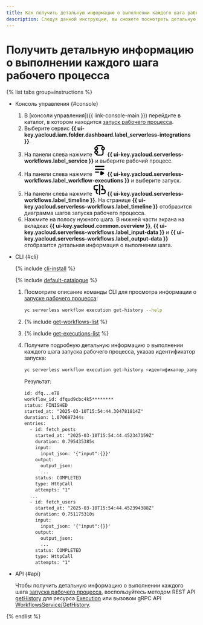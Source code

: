 ```yaml
---
title: Как получить детальную информацию о выполнении каждого шага рабочего процесса
description: Следуя данной инструкции, вы сможете посмотреть детальную информацию о выполнении каждого шага рабочего процесса {{ sw-full-name }}.
---
```


# Получить детальную информацию о выполнении каждого шага рабочего процесса

{% list tabs group=instructions %}

- Консоль управления {#console}

  1. В [консоли управления]({{ link-console-main }}) перейдите в каталог, в котором находится [запуск рабочего процесса](../../concepts/workflows/execution.md).
  1. Выберите сервис **{{ ui-key.yacloud.iam.folder.dashboard.label_serverless-integrations }}**.
  1. На панели слева нажмите ![image](../../../_assets/console-icons/graph-node.svg) **{{ ui-key.yacloud.serverless-workflows.label_service }}** и выберите рабочий процесс.
  1. На панели слева нажмите ![image](../../../_assets/console-icons/bars-play.svg) **{{ ui-key.yacloud.serverless-workflows.label_workflow-executions }}** и выберите запуск.
  1. На панели слева нажмите ![image](../../../_assets/console-icons/timeline.svg) **{{ ui-key.yacloud.serverless-workflows.label_timeline }}**. На странице **{{ ui-key.yacloud.serverless-workflows.label_timeline }}** отобразится диаграмма шагов запуска рабочего процесса.
  1. Нажмите на полосу нужного шага. В нижней части экрана на вкладках **{{ ui-key.yacloud.common.overview }}**, **{{ ui-key.yacloud.serverless-workflows.label_input-data }}** и **{{ ui-key.yacloud.serverless-workflows.label_output-data }}** отобразится детальная информация о выполнении шага.

- CLI {#cli}

  {% include [cli-install](../../../_includes/cli-install.md) %}

  {% include [default-catalogue](../../../_includes/default-catalogue.md) %}

  1. Посмотрите описание команды CLI для просмотра информации о [запуске рабочего процесса](../../concepts/workflows/execution.md):

      ```bash
      yc serverless workflow execution get-history --help
      ```

  1. {% include [get-workflows-list](../../../_includes/serverless-integrations/get-workflows-list.md) %}
  1. {% include [get-executions-list](../../../_includes/serverless-integrations/get-executions-list.md) %}
  1. Получите подробную детальную информацию о выполнении каждого шага запуска рабочего процесса, указав идентификатор запуска:

      ```bash
      yc serverless workflow execution get-history <идентификатор_запуска>
      ```

      Результат:

      ```text
      id: dfq...e78
      workflow_id: dfqud9cbc4k5********
      status: FINISHED
      started_at: "2025-03-10T15:54:44.304781814Z"
      duration: 1.070697344s
      entries:
        - id: fetch_posts
          started_at: "2025-03-10T15:54:44.452347159Z"
          duration: 0.795435385s
          input:
            input_json: '{"input":{}}'
          output:
            output_json:
            ...
          status: COMPLETED
          type: HttpCall
          attempts: "1"
        ...
        - id: fetch_users
          started_at: "2025-03-10T15:54:44.452394388Z"
          duration: 0.751175310s
          input:
            input_json: '{"input":{}}'
          output:
            output_json:
            ...
          status: COMPLETED
          type: HttpCall
          attempts: "1"
      ```

- API {#api}

  Чтобы получить детальную информацию о выполнении каждого шага [запуска рабочего процесса](../../concepts/workflows/execution.md), воспользуйтесь методом REST API [getHistory](../../../serverless-integrations/workflows/api-ref/Execution/getHistory.md) для ресурса [Execution](../../../serverless-integrations/workflows/api-ref/Execution/index.md) или вызовом gRPC API [WorkflowsService/GetHistory](../../../serverless-integrations/workflows/api-ref/grpc/Execution/getHistory.md).

{% endlist %}
